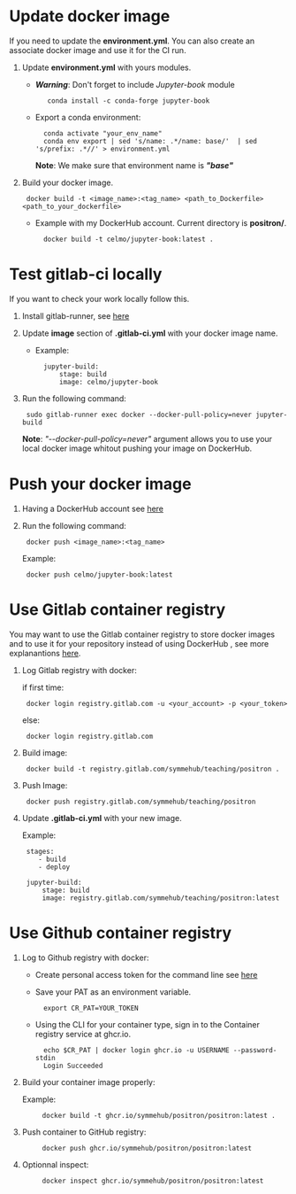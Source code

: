 # Update docker image

If you need to update the **environment.yml**. You can also create an associate docker image and use it for the CI run. 

1. Update **environment.yml** with yours modules.
   - ***Warning***: Don't forget to include *Jupyter-book* module

            conda install -c conda-forge jupyter-book

    - Export a conda environment:
        
            conda activate "your_env_name"
            conda env export | sed 's/name: .*/name: base/'  | sed 's/prefix: .*//' > environment.yml

    
      **Note**: We make sure that environment name is ***"base"***

2. Build your docker image.

        docker build -t <image_name>:<tag_name> <path_to_Dockerfile> <path_to_your_dockerfile>
   
    - Example with my DockerHub account. Current directory is **positron/**.

            docker build -t celmo/jupyter-book:latest .

# Test gitlab-ci locally  
If you want to check your work locally follow this.

1. Install gitlab-runner, see [here](https://docs.gitlab.com/runner/install/)

3. Update **image** section of **.gitlab-ci.yml** with your docker image name.
    - Example: 
    
            jupyter-build:
                stage: build
                image: celmo/jupyter-book

4. Run the following command:
        
        sudo gitlab-runner exec docker --docker-pull-policy=never jupyter-build

    **Note**: *"--docker-pull-policy=never"* argument allows you to use your local docker image whitout pushing your image on DockerHub.


# Push your docker image

1. Having a DockerHub account see [here](https://docs.docker.com/docker-hub/)
2. Run the following command:
        
        docker push <image_name>:<tag_name>

    Example:
    
        docker push celmo/jupyter-book:latest 

# Use Gitlab container registry 

You may want to use the Gitlab container registry to store docker images and to use it for your repository instead of using DockerHub , see more explanantions [here](https://about.gitlab.com/blog/2016/05/23/gitlab-container-registry/).

1. Log Gitlab registry with docker: 

    if first time:

        docker login registry.gitlab.com -u <your_account> -p <your_token>

    else: 
    
        docker login registry.gitlab.com

2. Build image:

        docker build -t registry.gitlab.com/symmehub/teaching/positron .

3. Push Image:

        docker push registry.gitlab.com/symmehub/teaching/positron

4. Update **.gitlab-ci.yml** with your new image.

    Example:

        stages:
           - build
           - deploy

        jupyter-build:
            stage: build
            image: registry.gitlab.com/symmehub/teaching/positron:latest

# Use Github container registry 

1. Log to Github registry with docker:

    - Create personal access token for the command line see [here](https://docs.github.com/en/github/authenticating-to-github/creating-a-personal-access-token-for-the-command-line)
   
    - Save your PAT as an environment variable.

            export CR_PAT=YOUR_TOKEN

    - Using the CLI for your container type, sign in to the Container registry service at ghcr.io.

            echo $CR_PAT | docker login ghcr.io -u USERNAME --password-stdin
            Login Succeeded

2. Build your container image properly:
    
    Example:

            docker build -t ghcr.io/symmehub/positron/positron:latest .


3. Push container to GitHub registry:
    
            docker push ghcr.io/symmehub/positron/positron:latest

4. Optionnal inspect:

            docker inspect ghcr.io/symmehub/positron/positron:latest
